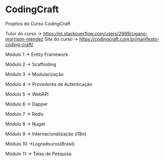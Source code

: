# CodingCraft
Projetos do Curso CodingCraft

Tutor do curso -> https://pt.stackoverflow.com/users/2999/cigano-morrison-mendez
Site do curso -> https://codingcraft.com.br/manifesto-coding-craft/

Módulo 1 -> Entity Framework

Módulo 2 -> Scaffolding

Módulo 3 -> Modularização

Módulo 4 -> Provedores de Autenticação

Módulo 5 -> WebAPI 

Módulo 6 -> Dapper

Módulo 7 -> Redis

Módulo 8 -> Nuget

Módulo 9 -> Internacionalização (i18n)

Módulo 10 ->Logradouros(Brasil)

Módulo 11 -> Telas de Pesquisa

